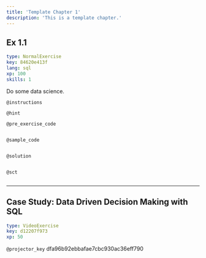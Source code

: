 ```yaml
---
title: 'Template Chapter 1'
description: 'This is a template chapter.'
---
```


## Ex 1.1

```yaml
type: NormalExercise
key: 84620e413f
lang: sql
xp: 100
skills: 1
```

Do some data science.

`@instructions`


`@hint`


`@pre_exercise_code`
```{python}

```

`@sample_code`
```{sql}

```

`@solution`
```{sql}

```

`@sct`
```{python}

```

---

## Case Study: Data Driven Decision Making with SQL

```yaml
type: VideoExercise
key: d12207f973
xp: 50
```

`@projector_key`
dfa96b92ebbafae7cbc930ac36eff790
